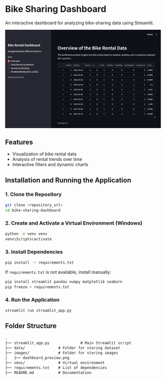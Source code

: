 # Bike Sharing Dashboard

An interactive dashboard for analyzing bike-sharing data using Streamlit.

![Dashboard Preview](Dashboard%20Bike%20Sharing.png)

## Features
- Visualization of bike rental data  
- Analysis of rental trends over time  
- Interactive filters and dynamic charts  

## Installation and Running the Application

### 1. Clone the Repository
```sh
git clone <repository_url>
cd bike-sharing-dashboard
```

### 2. Create and Activate a Virtual Environment (Windows)
```sh
python -m venv venv
venv\Scripts\activate
```

### 3. Install Dependencies
```sh
pip install -r requirements.txt
```

If `requirements.txt` is not available, install manually:
```sh
pip install streamlit pandas numpy matplotlib seaborn
pip freeze > requirements.txt
```

### 4. Run the Application
```sh
streamlit run streamlit_app.py
```

## Folder Structure
```
.
├── streamlit_app.py              # Main Streamlit script
├── data/               # Folder for storing dataset
├── images/             # Folder for storing images
│   ├── dashboard_preview.png
├── venv/               # Virtual environment
├── requirements.txt    # List of dependencies
├── README.md           # Documentation
```
